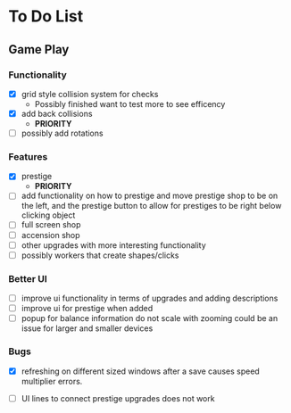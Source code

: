 # To Do List
## Game Play
### Functionality
- [X] grid style collision system for checks 
    - Possibly finished want to test more to see efficency
- [X] add back collisions
    - **PRIORITY** 
- [ ] possibly add rotations
### Features
- [X] prestige
    - **PRIORITY** 
- [ ] add functionality on how to prestige and move prestige shop to be on the left, and the prestige button to allow for prestiges to be right below clicking object
- [ ] full screen shop
- [ ] accension shop
- [ ] other upgrades with more interesting functionality
- [ ] possibly workers that create shapes/clicks
### Better UI
- [ ] improve ui functionality in terms of upgrades and adding descriptions
- [ ] improve ui for prestige when added
- [ ] popup for balance information do not scale with zooming could be an issue for larger and smaller devices

### Bugs
- [X] refreshing on different sized windows after a save causes speed multiplier errors.
- [ ] UI lines to connect prestige upgrades does not work


